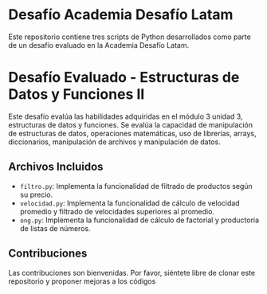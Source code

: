 
# Desafío Academia Desafío Latam
Este repositorio contiene tres scripts de Python desarrollados como parte de un desafío evaluado en la Academia Desafío Latam.

 # Desafío Evaluado - Estructuras de Datos y Funciones II

Este desafío evalúa las habilidades adquiridas en el módulo 3 unidad 3, estructuras de datos y funciones. Se evalúa la capacidad de manipulación de estructuras de datos, operaciones matemáticas, uso de librerías, arrays, diccionarios, manipulación de archivos y manipulación de datos.

## Archivos Incluidos
- `filtro.py`: Implementa la funcionalidad de filtrado de productos según su precio.
- `velocidad.py`: Implementa la funcionalidad de cálculo de velocidad promedio y filtrado de velocidades superiores al promedio.
- `ong.py`: Implementa la funcionalidad de cálculo de factorial y productoria de listas de números.

## Contribuciones
Las contribuciones son bienvenidas. Por favor, siéntete libre de clonar este repositorio y proponer mejoras a los códigos
